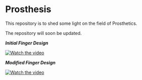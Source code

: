 # Prosthesis

This repository is to shed some light on the field of Prosthetics. 

The repository will soon be updated.

***Initial Finger Design***

[![Watch the video](https://img.youtube.com/vi/PoP9ZFV56vQ/0.jpg)](https://youtu.be/PoP9ZFV56vQ)


***Modified Finger Design***

[![Watch the video](https://img.youtube.com/vi/C_82dPpOIuQ/0.jpg)](https://youtu.be/C_82dPpOIuQ)
